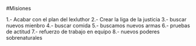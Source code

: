 
#Misiones

1.- Acabar con el plan del lexluthor
2.-  Crear la liga de la justicia
3.-  buscar nuevos mienbro
4.-  buscar comida
5.- buscamos nuevos armas
6.- pruebas de actitud
7.- refuerzo de trabajo en equipo
8.- nuevos poderes sobrenaturales